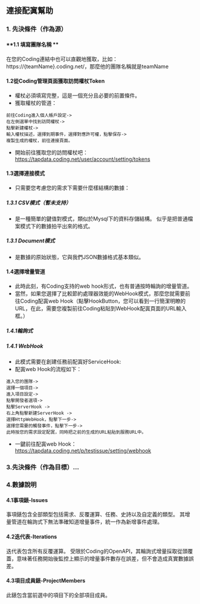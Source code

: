 ## **連接配寘幫助**
### **1. 先決條件（作為源）**
#### **1.1 填寫團隊名稱 **
在您的Coding連結中也可以直觀地獲取，比如：https://{teamName}.coding.net/，那麼他的團隊名稱就是teamName 
#### **1.2從Coding管理頁面獲取訪問權杖Token**
- 權杖必須填寫完整，這是一個充分且必要的前置條件。
- 獲取權杖的管道：
```
前往Coding進入個人帳戶設定->
在左側選單中找到訪問權杖->
點擊新建權杖->
輸入權杖描述，選擇到期事件，選擇對應許可權，點擊保存->
複製生成的權杖，前往連接頁面。
```
- 開始前往獲取您的訪問權杖吧： https://tapdata.coding.net/user/account/setting/tokens
#### **1.3選擇連接模式**
- 只需要您考慮您的需求下需要什麼樣結構的數據：
##### **1.3.1 CSV模式（暫未支持）**
- 是一種簡單的鍵值對模式，類似於Mysql下的資料存儲結構。 似乎是把普通檔案模式下的數據拍平出來的格式。
##### **1.3.1 Document模式**
- 是數據的原始狀態，它與我們JSON數據格式基本類似。
#### **1.4選擇增量管道**
- 此時此刻，有Coding支持的web hook形式，也有普通按時輪詢的增量管道。
- 當然，如果您選擇了比較節約處理器效能的WebHook模式，那麼您就需要前往Coding配寘web Hook（點擊HookButton，您可以看到一行簡潔明瞭的URL，在此，需要您複製前往Coding粘貼到WebHook配寘頁面的URL輸入框。）
##### **1.4.1輪詢式**
##### **1.4.1 WebHook**
- 此模式需要在創建任務前配寘好ServiceHook:
- 配寘web Hook的流程如下：
```
進入您的團隊->
選擇一個項目->
進入項目設定->
點擊開發者選項->
點擊ServerHook ->
右上角點擊新建ServerHook ->
選擇HttpWebHook，點擊下一步->
選擇您需要的觸發事件，點擊下一步->
此時按您的需求設定配寘，同時把之前的生成的URL粘貼到服務URL中。
```
- 一鍵前往配寘web Hook： https://tapdata.coding.net/p/testissue/setting/webhook
### **3.先決條件（作為目標）**…
### **4.數據說明**
#### **4.1事項錶-Issues**
事項錶包含全部類型包括需求、反覆運算、任務、史詩以及自定義的類型。
其增量管道在輪詢式下無法準確知道增量事件，統一作為新增事件處理。
#### **4.2迭代表-Iterations**
迭代表包含所有反覆運算。
受限於Coding的OpenAPI，其輪詢式增量採取從頭覆蓋，意味著任務開始後監控上顯示的增量事件數存在誤差，但不會造成真實數據誤差。
#### **4.3項目成員錶-ProjectMembers**
此錶包含當前選中的項目下的全部項目成員。